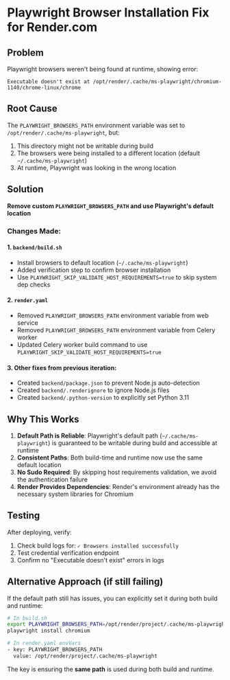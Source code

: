 # Playwright Browser Installation Fix for Render.com

## Problem
Playwright browsers weren't being found at runtime, showing error:
```
Executable doesn't exist at /opt/render/.cache/ms-playwright/chromium-1140/chrome-linux/chrome
```

## Root Cause
The `PLAYWRIGHT_BROWSERS_PATH` environment variable was set to `/opt/render/.cache/ms-playwright`, but:
1. This directory might not be writable during build
2. The browsers were being installed to a different location (default `~/.cache/ms-playwright`)
3. At runtime, Playwright was looking in the wrong location

## Solution
**Remove custom `PLAYWRIGHT_BROWSERS_PATH` and use Playwright's default location**

### Changes Made:

#### 1. `backend/build.sh`
- Install browsers to default location (`~/.cache/ms-playwright`)
- Added verification step to confirm browser installation
- Use `PLAYWRIGHT_SKIP_VALIDATE_HOST_REQUIREMENTS=true` to skip system dep checks

#### 2. `render.yaml`
- Removed `PLAYWRIGHT_BROWSERS_PATH` environment variable from web service
- Removed `PLAYWRIGHT_BROWSERS_PATH` environment variable from Celery worker
- Updated Celery worker build command to use `PLAYWRIGHT_SKIP_VALIDATE_HOST_REQUIREMENTS=true`

#### 3. Other fixes from previous iteration:
- Created `backend/package.json` to prevent Node.js auto-detection
- Created `backend/.renderignore` to ignore Node.js files
- Created `backend/.python-version` to explicitly set Python 3.11

## Why This Works

1. **Default Path is Reliable**: Playwright's default path (`~/.cache/ms-playwright`) is guaranteed to be writable during build and accessible at runtime
2. **Consistent Paths**: Both build-time and runtime now use the same default location
3. **No Sudo Required**: By skipping host requirements validation, we avoid the authentication failure
4. **Render Provides Dependencies**: Render's environment already has the necessary system libraries for Chromium

## Testing
After deploying, verify:
1. Check build logs for: `✓ Browsers installed successfully`
2. Test credential verification endpoint
3. Confirm no "Executable doesn't exist" errors in logs

## Alternative Approach (if still failing)
If the default path still has issues, you can explicitly set it during both build and runtime:

```bash
# In build.sh
export PLAYWRIGHT_BROWSERS_PATH=/opt/render/project/.cache/ms-playwright
playwright install chromium

# In render.yaml envVars
- key: PLAYWRIGHT_BROWSERS_PATH
  value: /opt/render/project/.cache/ms-playwright
```

The key is ensuring the **same path** is used during both build and runtime.
